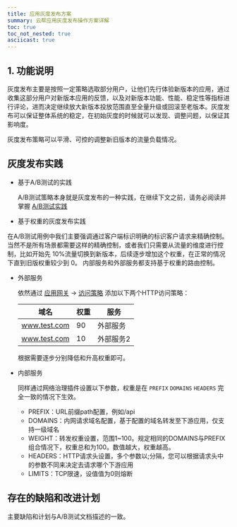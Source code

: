 ```yaml
---
title: 应用灰度发布方案
summary: 云帮应用灰度发布操作方案详解
toc: true
toc_not_nested: true
asciicast: true
---
```


## 1. 功能说明

灰度发布主要是按照一定策略选取部分用户，让他们先行体验新版本的应用，通过收集这部分用户对新版本应用的反馈，以及对新版本功能、性能、稳定性等指标进行评论，进而决定继续放大新版本投放范围直至全量升级或回滚至老版本。灰度发布可以保证整体系统的稳定，在初始灰度的时候就可以发现、调整问题，以保证其影响度。

灰度发布策略可以平滑、可控的调整新旧版本的流量负载情况。

## 灰度发布实践

* 基于A/B测试的实践

  A/B测试策略本身就是灰度发布的一种实践，在继续下文之前，请务必阅读并掌握  [A/B测试实践](./ab-released-app.html)

* 基于权重的灰度发布实践

 在A/B测试用例中我们主要强调通过客户端标识明确的标识客户请求来精确控制。当然不是所有场景都需要这样的精确控制，或者我们只需要从流量的维度进行控制，比如开始先 10%流量切换到新版本，后续逐步增加这个权重，在正常的情况下直到旧版权重较少到 0。 内部服务和外部服务都支持基于权重的路由控制。

* 外部服务

  依然通过 [应用网关](https://www.rainbond.com/docs/stable/user-manual/gateway/gateway.html) -> [访问策略](https://www.rainbond.com/docs/stable/user-manual/gateway/traffic-control.html#1-http) 添加以下两个HTTP访问策略：



  | 域名         | 权重 | 服务      |
  | ------------ | ---- | --------- |
  | www.test.com | 90   | 外部服务  |
  | www.test.com | 10   | 外部服务2 |



  根据需要逐步分别降低和升高权重即可。

* 内部服务

  同样通过网络治理插件设置以下参数，权重是在 `PREFIX` `DOMAINS`  `HEADERS` 完全一致的情况下生效。

  * PREFIX：URL前缀path配置，例如/api
  * DOMAINS：内网请求域名配置，基于配置的域名转发至下游应用，仅支持一级域名
  * WEIGHT：转发权重设置，范围1~100。规定相同的DOMAINS与PREFIX组合情况下，权重总和为100。数值越大，权重越高。
  * HEADERS：HTTP请求头设置，多个参数以;分隔，您可以根据请求头中的参数不同来决定去请求哪个下游应用
  * LIMITS：TCP限速，设值值为0则熔断

## 存在的缺陷和改进计划

主要缺陷和计划与A/B测试文档描述的一致。